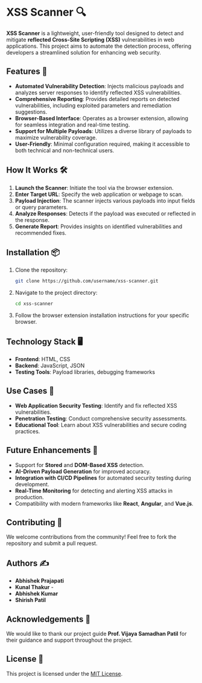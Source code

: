 # XSS Scanner 🔍

**XSS Scanner** is a lightweight, user-friendly tool designed to detect and mitigate **reflected Cross-Site Scripting (XSS)** vulnerabilities in web applications. This project aims to automate the detection process, offering developers a streamlined solution for enhancing web security.

## Features 🚀

- **Automated Vulnerability Detection**: Injects malicious payloads and analyzes server responses to identify reflected XSS vulnerabilities.
- **Comprehensive Reporting**: Provides detailed reports on detected vulnerabilities, including exploited parameters and remediation suggestions.
- **Browser-Based Interface**: Operates as a browser extension, allowing for seamless integration and real-time testing.
- **Support for Multiple Payloads**: Utilizes a diverse library of payloads to maximize vulnerability coverage.
- **User-Friendly**: Minimal configuration required, making it accessible to both technical and non-technical users.

## How It Works 🛠️

1. **Launch the Scanner**: Initiate the tool via the browser extension.
2. **Enter Target URL**: Specify the web application or webpage to scan.
3. **Payload Injection**: The scanner injects various payloads into input fields or query parameters.
4. **Analyze Responses**: Detects if the payload was executed or reflected in the response.
5. **Generate Report**: Provides insights on identified vulnerabilities and recommended fixes.

## Installation 📦

1. Clone the repository:
   ```bash
   git clone https://github.com/username/xss-scanner.git
   ```
2. Navigate to the project directory:
   ```bash
   cd xss-scanner
   ```
3. Follow the browser extension installation instructions for your specific browser.

## Technology Stack 🖥️

- **Frontend**: HTML, CSS
- **Backend**: JavaScript, JSON
- **Testing Tools**: Payload libraries, debugging frameworks

## Use Cases 🎯

- **Web Application Security Testing**: Identify and fix reflected XSS vulnerabilities.
- **Penetration Testing**: Conduct comprehensive security assessments.
- **Educational Tool**: Learn about XSS vulnerabilities and secure coding practices.

## Future Enhancements 🔮

- Support for **Stored** and **DOM-Based XSS** detection.
- **AI-Driven Payload Generation** for improved accuracy.
- **Integration with CI/CD Pipelines** for automated security testing during development.
- **Real-Time Monitoring** for detecting and alerting XSS attacks in production.
- Compatibility with modern frameworks like **React**, **Angular**, and **Vue.js**.

## Contributing 🤝

We welcome contributions from the community! Feel free to fork the repository and submit a pull request.

## Authors ✍️

- **Abhishek Prajapati** 
- **Kunal Thakur** - 
- **Abhishek Kumar** 
- **Shirish Patil** 

## Acknowledgements 🙏

We would like to thank our project guide **Prof. Vijaya Samadhan Patil** for their guidance and support throughout the project.

## License 📄

This project is licensed under the [MIT License](LICENSE).

